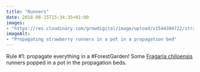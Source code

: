 ```yaml
---
title: "Runners"
date: 2018-08-15T15:34:35+01:00
images: 
- "https://res.cloudinary.com/growdigital/image/upload/v1544304722/strawberry-44048653541.jpg"
imageAlt: 
- "Propagating strawberry runners in a pot in a propagation bed"
---
```


Rule #1: propagate everything in a #ForestGarden! Some [Fragaria chiloensis](https://pfaf.org/user/plant.aspx?latinname=Fragaria+chiloensis) runners popped in a pot in the propagation beds.
